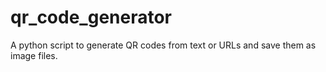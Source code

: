 # qr_code_generator
A python script to generate QR codes from text or URLs and save them as image files.
